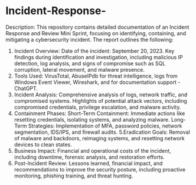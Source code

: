 # Incident-Response-
Description:
This repository contains detailed documentation of an Incident Response and Review Mini Sprint, focusing on identifying, containing, and mitigating a cybersecurity incident. The report outlines the following:

1. Incident Overview:
Date of the incident: September 20, 2023.
Key findings during identification and investigation, including malicious IP detection, log analysis, and signs of compromise such as SQL corruption, lateral movement, and malware presence.
2. Tools Used:
VirusTotal, AbuseIPdb for threat intelligence, logs from Windows Event Viewer, Wireshark, and for documentation support - ChatGPT.
3. Incident Analysis:
Comprehensive analysis of logs, network traffic, and compromised systems.
Highlights of potential attack vectors, including compromised credentials, privilege escalation, and malware activity.
4. Containment Phases:
Short-Term Containment: Immediate actions like resetting credentials, isolating systems, and analyzing malware.
Long-Term Strategies: Implementation of MFA, password policies, network segmentation, IDS/IPS, and firewall audits.
5.Eradication Goals:
Removal of malware and backdoors, reimaging systems, and resetting network devices to clean states.
6. Business Impact:
Financial and operational costs of the incident, including downtime, forensic analysis, and restoration efforts.
7. Post-Incident Review:
Lessons learned, financial impact, and recommendations to improve the security posture, including proactive monitoring, phishing training, and threat hunting.

